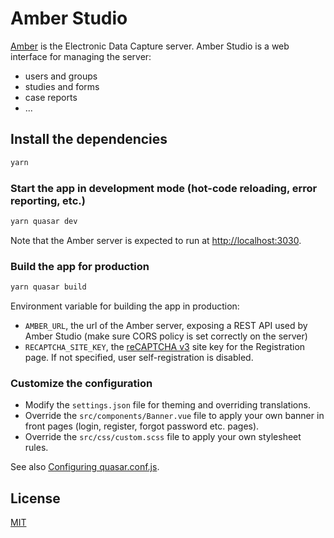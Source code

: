 # Amber Studio

[Amber](https://github.com/obiba/amber) is the Electronic Data Capture server. Amber Studio is a web interface for managing the server:

* users and groups
* studies and forms
* case reports
* ...

## Install the dependencies

```bash
yarn
```

### Start the app in development mode (hot-code reloading, error reporting, etc.)

```bash
yarn quasar dev
```

Note that the Amber server is expected to run at [http://localhost:3030](http://localhost:3030).

### Build the app for production

```bash
yarn quasar build
```

Environment variable for building the app in production:

* `AMBER_URL`, the url of the Amber server, exposing a REST API used by Amber Studio (make sure CORS policy is set correctly on the server)
* `RECAPTCHA_SITE_KEY`, the [reCAPTCHA v3](https://developers.google.com/recaptcha/docs/v3) site key for the Registration page. If not specified, user self-registration is disabled.

### Customize the configuration

* Modify the `settings.json` file for theming and overriding translations.
* Override the `src/components/Banner.vue` file to apply your own banner in front pages (login, register, forgot password etc. pages).
* Override the `src/css/custom.scss` file to apply your own stylesheet rules.

See also [Configuring quasar.conf.js](https://quasar.dev/quasar-cli/quasar-conf-js).

## License

[MIT](https://mit-license.org/)
